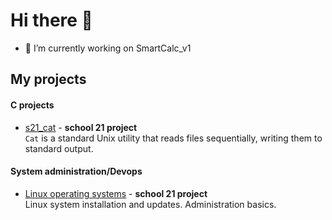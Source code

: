 # Hi there 👋

- 🔭 I’m currently working on SmartCalc_v1

## My projects

#### C projects

- [s21_cat](https://github.com/Vojan-Najov/cat) - **school 21 project** \
  `Cat` is a standard Unix utility that reads files sequentially, writing them to standard output. 

#### System administration/Devops

- [Linux operating systems](https://github.com/Vojan-Najov/linux_operating_system) - **school 21 project** \
  Linux system installation and updates. Administration basics.

<!--
**Vojan-Najov/Vojan-Najov** is a ✨ _special_ ✨ repository because its `README.md` (this file) appears on your GitHub profile.

Here are some ideas to get you started:

- 🔭 I’m currently working on ...
- 🌱 I’m currently learning ...
- 👯 I’m looking to collaborate on ...
- 🤔 I’m looking for help with ...
- 💬 Ask me about ...
- 📫 How to reach me: ...
- 😄 Pronouns: ...
- ⚡ Fun fact: ...
-->

